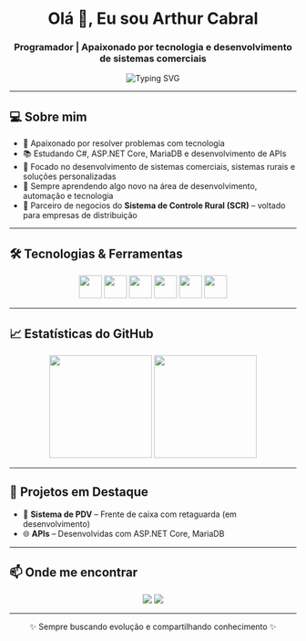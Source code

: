 <h1 align="center">Olá 👋, Eu sou Arthur Cabral</h1>
<h3 align="center">Programador | Apaixonado por tecnologia e desenvolvimento de sistemas comerciais</h3>

<p align="center">
  <img src="https://readme-typing-svg.herokuapp.com?font=Fira+Code&duration=4000&pause=1000&color=eaff00&center=true&vCenter=true&width=435&lines=Desenvolvedor+C%23+e+.NET;Sempre+aprendendo+e+evoluindo!" alt="Typing SVG" />
</p>

---

## 💻 Sobre mim
- 🎯 Apaixonado por resolver problemas com tecnologia
- 📚 Estudando C#, ASP.NET Core, MariaDB e desenvolvimento de APIs
- 🔧 Focado no desenvolvimento de sistemas comerciais, sistemas rurais e soluções personalizadas
- 🌱 Sempre aprendendo algo novo na área de desenvolvimento, automação e tecnologia
- 🚀 Parceiro de negocios do **Sistema de Controle Rural (SCR)** – voltado para empresas de distribuição

---

## 🛠️ Tecnologias & Ferramentas

<p align="center">
  <img src="https://cdn.jsdelivr.net/gh/devicons/devicon/icons/csharp/csharp-original.svg" width="40" height="40"/>
  <img src="https://cdn.jsdelivr.net/gh/devicons/devicon/icons/dot-net/dot-net-original.svg" width="40" height="40"/>
  <img src="https://cdn.jsdelivr.net/gh/devicons/devicon/icons/mysql/mysql-original.svg" width="40" height="40"/>  
  <img src="https://cdn.jsdelivr.net/gh/devicons/devicon/icons/javascript/javascript-original.svg" width="40" height="40"/>
  <img src="https://cdn.jsdelivr.net/gh/devicons/devicon/icons/html5/html5-original.svg" width="40" height="40"/>
  <img src="https://cdn.jsdelivr.net/gh/devicons/devicon/icons/css3/css3-original.svg" width="40" height="40"/>
</p>

---

## 📈 Estatísticas do GitHub

<p align="center">
  <img height="180em" src="https://github-readme-stats.vercel.app/api?username=ArthurCR12&show_icons=true&theme=dark&include_all_commits=true&count_private=true"/>
  <img height="180em" src="https://github-readme-stats.vercel.app/api/top-langs/?username=ArthurCR12&layout=compact&langs_count=7&theme=dark"/>
</p>

---

## 🚀 Projetos em Destaque
- 🧾 **Sistema de PDV** – Frente de caixa com retaguarda (em desenvolvimento)
- 🌐 **APIs** – Desenvolvidas com ASP.NET Core, MariaDB

---

## 📫 Onde me encontrar
<p align="center">
  <a href="mailto:acr3112br60@gmail.com"><img src="https://img.shields.io/badge/-Gmail-D14836?style=for-the-badge&logo=gmail&logoColor=white"></a>
  <a href="https://www.linkedin.com/in/arthur-cabral-12b68518/" target="_blank"><img src="https://img.shields.io/badge/-LinkedIn-blue?style=for-the-badge&logo=linkedin&logoColor=white"></a>
</p>

---

<p align="center">
  ✨ Sempre buscando evolução e compartilhando conhecimento ✨
</p>
